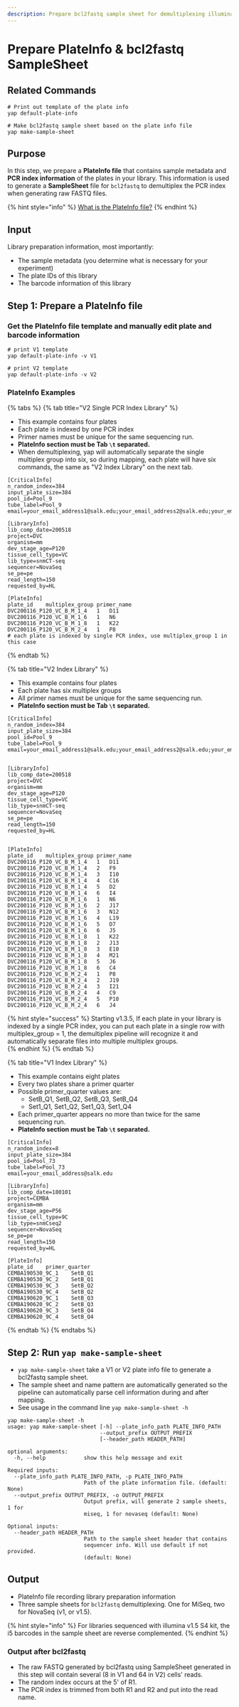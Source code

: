 ```yaml
---
description: Prepare bcl2fastq sample sheet for demultiplexing illumina primer index
---
```


# Prepare PlateInfo & bcl2fastq SampleSheet

## Related Commands

```text
# Print out template of the plate info
yap default-plate-info

# Make bcl2fastq sample sheet based on the plate info file
yap make-sample-sheet
```

## Purpose

In this step, we prepare a **PlateInfo file** that contains sample metadata and **PCR index information** of the plates in your library. This information is used to generate a **SampleSheet** file for `bcl2fastq` to demultiplex the PCR index when generating raw FASTQ files.

{% hint style="info" %}
[What is the PlateInfo file?](../other/faq.md#what-is-plateinfo-file)
{% endhint %}

## Input

Library preparation information, most importantly:

* The sample metadata \(you determine what is necessary for your experiment\)
* The plate IDs of this library
* The barcode information of this library

## Step 1: Prepare a PlateInfo file

### Get the PlateInfo file template and manually edit plate and barcode information

```text
# print V1 template
yap default-plate-info -v V1

# print V2 template
yap default-plate-info -v V2
```

### PlateInfo Examples

{% tabs %}
{% tab title="V2 Single PCR Index Library" %}
* This example contains four plates
* Each plate is indexed by one PCR index
* Primer names must be unique for the same sequencing run.
* **PlateInfo section must be Tab `\t` separated.**
* When demultiplexing, yap will automatically separate the single multiplex group into six, so during mapping, each plate will have six commands, the same as "V2 Index Library" on the next tab.

```text
[CriticalInfo]
n_random_index=384
input_plate_size=384
pool_id=Pool_9
tube_label=Pool_9
email=your_email_address1@salk.edu;your_email_address2@salk.edu;your_email_address3@salk.edu

[LibraryInfo]
lib_comp_date=200518
project=DVC
organism=mm
dev_stage_age=P120
tissue_cell_type=VC
lib_type=snmCT-seq
sequencer=NovaSeq
se_pe=pe
read_length=150
requested_by=HL

[PlateInfo]
plate_id	multiplex_group	primer_name
DVC200116_P120_VC_B_M_1_4	1	D11
DVC200116_P120_VC_B_M_1_6	1	N6
DVC200116_P120_VC_B_M_1_8	1	K22
DVC200116_P120_VC_B_M_2_4	1	P8
# each plate is indexed by single PCR index, use multiplex_group 1 in this case
```
{% endtab %}

{% tab title="V2 Index Library" %}
* This example contains four plates
* Each plate has six multiplex groups
* All primer names must be unique for the same sequencing run.
* **PlateInfo section must be Tab `\t` separated.**

```text
[CriticalInfo]
n_random_index=384
input_plate_size=384
pool_id=Pool_9
tube_label=Pool_9
email=your_email_address1@salk.edu;your_email_address2@salk.edu;your_email_address3@salk.edu


[LibraryInfo]
lib_comp_date=200518
project=DVC
organism=mm
dev_stage_age=P120
tissue_cell_type=VC
lib_type=snmCT-seq
sequencer=NovaSeq
se_pe=pe
read_length=150
requested_by=HL


[PlateInfo]
plate_id	multiplex_group	primer_name
DVC200116_P120_VC_B_M_1_4	1	D11
DVC200116_P120_VC_B_M_1_4	2	F9
DVC200116_P120_VC_B_M_1_4	3	I10
DVC200116_P120_VC_B_M_1_4	4	C16
DVC200116_P120_VC_B_M_1_4	5	D2
DVC200116_P120_VC_B_M_1_4	6	I4
DVC200116_P120_VC_B_M_1_6	1	N6
DVC200116_P120_VC_B_M_1_6	2	J17
DVC200116_P120_VC_B_M_1_6	3	N12
DVC200116_P120_VC_B_M_1_6	4	L19
DVC200116_P120_VC_B_M_1_6	5	D7
DVC200116_P120_VC_B_M_1_6	6	J5
DVC200116_P120_VC_B_M_1_8	1	K22
DVC200116_P120_VC_B_M_1_8	2	J13
DVC200116_P120_VC_B_M_1_8	3	E10
DVC200116_P120_VC_B_M_1_8	4	M21
DVC200116_P120_VC_B_M_1_8	5	J6
DVC200116_P120_VC_B_M_1_8	6	C4
DVC200116_P120_VC_B_M_2_4	1	P8
DVC200116_P120_VC_B_M_2_4	2	J19
DVC200116_P120_VC_B_M_2_4	3	I21
DVC200116_P120_VC_B_M_2_4	4	C9
DVC200116_P120_VC_B_M_2_4	5	P10
DVC200116_P120_VC_B_M_2_4	6	J4
```

{% hint style="success" %}
Starting v1.3.5, If each plate in your library is indexed by a single PCR index, you can put each plate in a single row with multiplex\_group = 1, the demultiplex pipeline will recognize it and automatically separate files into multiple multiplex groups.  
{% endhint %}
{% endtab %}

{% tab title="V1 Index Library" %}
* This example contains eight plates
* Every two plates share a primer quarter
* Possible primer\_quarter values are:
  * SetB\_Q1, SetB\_Q2, SetB\_Q3, SetB\_Q4
  * Set1\_Q1, Set1\_Q2, Set1\_Q3, Set1\_Q4
* Each primer\_quarter appears no more than twice for the same sequencing run.
* **PlateInfo section must be Tab `\t` separated.**

```text
[CriticalInfo]
n_random_index=8
input_plate_size=384
pool_id=Pool_73
tube_label=Pool_73
email=your_email_address@salk.edu

[LibraryInfo]
lib_comp_date=180101
project=CEMBA
organism=mm
dev_stage_age=P56
tissue_cell_type=9C
lib_type=snmCseq2
sequencer=NovaSeq
se_pe=pe
read_length=150
requested_by=HL

[PlateInfo]
plate_id	primer_quarter
CEMBA190530_9C_1	SetB_Q1
CEMBA190530_9C_2	SetB_Q1
CEMBA190530_9C_3	SetB_Q2
CEMBA190530_9C_4	SetB_Q2
CEMBA190620_9C_1	SetB_Q3
CEMBA190620_9C_2	SetB_Q3
CEMBA190620_9C_3	SetB_Q4
CEMBA190620_9C_4	SetB_Q4
```
{% endtab %}
{% endtabs %}

## Step 2: Run `yap make-sample-sheet`

* `yap make-sample-sheet` take a V1 or V2 plate info file to generate a bcl2fastq sample sheet.
* The sample sheet and name pattern are automatically generated so the pipeline can automatically parse cell information during and after mapping.
* See usage in the command line `yap make-sample-sheet -h`

```text
yap make-sample-sheet -h
usage: yap make-sample-sheet [-h] --plate_info_path PLATE_INFO_PATH
                             --output_prefix OUTPUT_PREFIX
                             [--header_path HEADER_PATH]

optional arguments:
  -h, --help            show this help message and exit

Required inputs:
  --plate_info_path PLATE_INFO_PATH, -p PLATE_INFO_PATH
                        Path of the plate information file. (default: None)
  --output_prefix OUTPUT_PREFIX, -o OUTPUT_PREFIX
                        Output prefix, will generate 2 sample sheets, 1 for
                        miseq, 1 for novaseq (default: None)

Optional inputs:
  --header_path HEADER_PATH
                        Path to the sample sheet header that contains
                        sequencer info. Will use default if not provided.
                        (default: None)
```

## Output

* PlateInfo file recording library preparation information
* Three sample sheets for `bcl2fastq` demultiplexing. One for MiSeq, two for NovaSeq \(v1, or v1.5\).

{% hint style="info" %}
For libraries sequenced with illumina v1.5 S4 kit, the i5 barcodes in the sample sheet are reverse complemented.
{% endhint %}

### Output after bcl2fastq

* The raw FASTQ generated by bcl2fastq using SampleSheet generated in this step will contain several \(8 in V1 and 64 in V2\) cells' reads. 
* The random index occurs at the 5' of R1.
* The PCR index is trimmed from both R1 and R2 and put into the read name.

